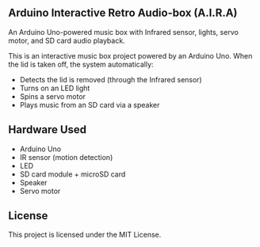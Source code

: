 ## Arduino Interactive Retro Audio-box (A.I.R.A)
An Arduino Uno-powered music box with Infrared sensor, lights, servo motor, and SD card audio playback.

This is an interactive music box project powered by an Arduino Uno.
When the lid is taken off, the system automatically:
- Detects the lid is removed (through the Infrared sensor)
- Turns on an LED light
- Spins a servo motor
- Plays music from an SD card via a speaker

## Hardware Used
- Arduino Uno
- IR sensor (motion detection)
- LED
- SD card module + microSD card
- Speaker
- Servo motor

## License
This project is licensed under the MIT License.
